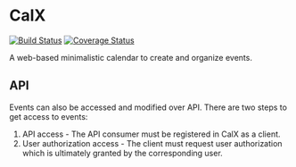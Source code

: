 # CalX

[![Build
Status](https://travis-ci.org/mertguldur/calx.svg?branch=master)](https://travis-ci.org/mertguldur/calx)
[![Coverage
Status](https://coveralls.io/repos/github/mertguldur/calx/badge.svg?branch=master)](https://coveralls.io/github/mertguldur/calx?branch=master)

A web-based minimalistic calendar to create and organize events.

## API

Events can also be accessed and modified over API. There are two steps
to get access to events:

1. API access - The API consumer must be registered in CalX as a client.
2. User authorization access - The client must request user authorization
   which is ultimately granted by the corresponding user.
